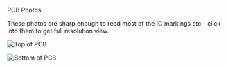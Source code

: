 PCB Photos

These photos are sharp enough to read most of the IC markings etc - click into them to get full resolution view.


![Top of PCB](https://octodex.github.com/images/yaktocat.png)

![Bottom of PCB](https://octodex.github.com/images/yaktocat.png)